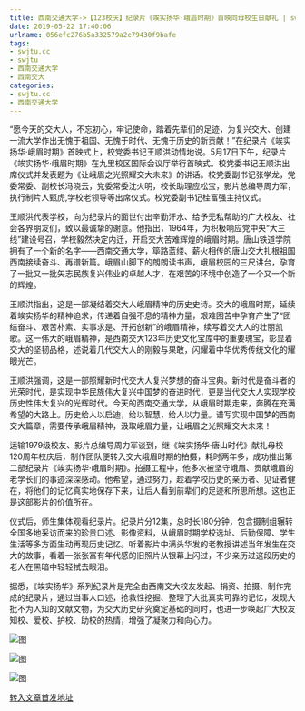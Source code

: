 ```yaml
---
title: 西南交通大学->【123校庆】纪录片《竢实扬华·峨眉时期》首映向母校生日献礼 | swjtu.cc
date: 2019-05-22 17:40:06
urlname: 056efc276b5a332579a2c79430f9bafe
tags: 
- swjtu.cc
- swjtu
- 西南交通大学
- 西南交大
categories:
- swjtu.cc
- 西南交通大学
---
```



“愿今天的交大人，不忘初心，牢记使命，踏着先辈们的足迹，为复兴交大、创建一流大学作出无愧于祖国、无愧于时代、无愧于历史的新贡献！”在纪录片《竢实扬华·峨眉时期》首映式上，校党委书记王顺洪动情地说。5月17日下午，纪录片《竢实扬华·峨眉时期》在九里校区国际会议厅举行首映式。校党委书记王顺洪出席仪式并发表题为《让峨眉之光照耀交大未来》的讲话。校党委副书记张学龙，党委常委、副校长冯晓云，党委常委沈火明，校长助理应松宝，影片总编导周力军，执行制片人甄虎,学校老领导等出席仪式。校党委副书记桂富强主持仪式。

王顺洪代表学校，向为纪录片的面世付出辛勤汗水、给予无私帮助的广大校友、社会各界朋友们，致以最诚挚的谢意。他指出，1964年，为积极响应党中央“大三线”建设号召，学校毅然决定内迁，开启交大苦难辉煌的峨眉时期。唐山铁道学院拥有了一个新的名字——西南交通大学，筚路蓝缕、薪火相传的唐山交大扎根祖国西南接续奋斗、再谱新篇。峨眉山脚下的朗朗读书声，峨眉校园的三尺讲台，孕育了一批又一批矢志民族复兴伟业的卓越人才，在艰苦的环境中创造了一个又一个新的辉煌。

王顺洪指出，这是一部凝结着交大人峨眉精神的历史史诗。交大的峨眉时期，延续着竢实扬华的精神追求，传递着自强不息的精神力量，艰难困苦中孕育产生了“团结奋斗、艰苦朴素、实事求是、开拓创新”的峨眉精神，续写着交大人的壮丽凯歌。这一伟大的峨眉精神，是西南交大123年历史文化宝库中的重要瑰宝，彰显着交大的坚韧品格，述说着几代交大人的刚毅与果敢，闪耀着中华优秀传统文化的耀眼光芒。

王顺洪强调，这是一部照耀新时代交大人复兴梦想的奋斗宝典。新时代是奋斗者的光荣时代，是实现中华民族伟大复兴中国梦的奋进时代，更是当代交大人实现学校历史性伟大复兴的光辉时代。今天的西南交通大学，从峨眉时期走来，奔腾在充满希望的大路上。历史给人以启迪，给以智慧，给人以力量。谱写实现中国梦的西南交大篇章，需要传承峨眉精神，汲取峨眉力量，让峨眉之光照耀交大未来！

运输1979级校友、影片总编导周力军谈到，继《竢实扬华·唐山时代》献礼母校120周年校庆后，制作团队便转入交大峨眉时期的拍摄，耗时两年多，成功推出第二部纪录片《竢实扬华·峨眉时期》。拍摄工程中，他多次被坚守峨眉、贡献峨眉的老学长们的事迹深深感动。他希望，通过努力，趁着学校历史的亲历者、见证者健在，将他们的记忆真实地保存下来，让后人看到前辈们的足迹和所思所想。这也正是这部影片的价值所在。

仪式后，师生集体观看纪录片。纪录片分12集，总时长180分钟，包含摄制组辗转全国多地采访而来的珍贵口述、影像资料，从峨眉时期学校选址、后勤保障、学生生活等多方面生动再现历史记忆。听着影片中满头华发的老教授讲述当年发生在交大的故事，看着一张张富有年代感的旧照片从银幕上闪过，不少亲历过这段历史的老人在黑暗中轻轻拭去眼泪。

据悉，《竢实扬华》系列纪录片是完全由西南交大校友发起、捐资、拍摄、制作完成的纪录片，通过当事人口述，抢救性挖掘、整理了大批真实可靠的记忆，发现大批不为人知的文献文物，为交大历史研究奠定基础的同时，也进一步唤起广大校友知校、爱校、护校、助校的热情，增强了凝聚力和向心力。



![图](https://news.swjtu.edu.cn/upload/201905/22/201905221630439201.jpg)

![图](https://news.swjtu.edu.cn/upload/201905/22/201905221629512790.jpg)

![图](https://news.swjtu.edu.cn/upload/201905/22/201905221629312899.jpg)

[转入文章首发地址](https://news.swjtu.edu.cn/shownews-18408.shtml)